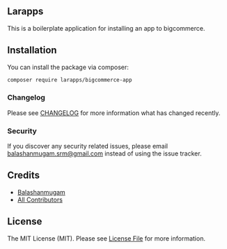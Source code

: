 ## Larapps

This is a boilerplate application for installing an app to bigcommerce.


## Installation

You can install the package via composer:

```bash
composer require larapps/bigcommerce-app
```

### Changelog

Please see [CHANGELOG](CHANGELOG.md) for more information what has changed recently.

### Security

If you discover any security related issues, please email balashanmugam.srm@gmail.com instead of using the issue tracker.

## Credits

-   [Balashanmugam](https://github.com/larapps)
-   [All Contributors](../../contributors)

## License

The MIT License (MIT). Please see [License File](LICENSE.md) for more information.
